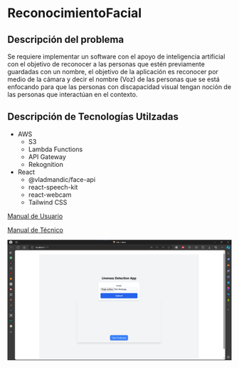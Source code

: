 # ReconocimientoFacial

## Descripción del problema

Se requiere implementar un software con el apoyo de inteligencia artificial con el objetivo de reconocer a las personas que estén previamente guardadas con un nombre, el objetivo de la aplicación es reconocer por medio de la cámara y decir el nombre (Voz) de las personas que se está enfocando para que las personas con discapacidad visual tengan noción de las personas que interactúan en el contexto. 

## Descripción de Tecnologías Utilzadas

-   AWS
    -   S3
    -   Lambda Functions
    -   API Gateway
    -   Rekognition
-   React
    -   @vladmandic/face-api
    -   react-speech-kit
    -   react-webcam
    -   Tailwind CSS


[Manual de Usuario](<Manual de Usuario.md>)

[Manual de Técnico](<Manual de Tecnico.md>)

![alt text](img/pagina.png)